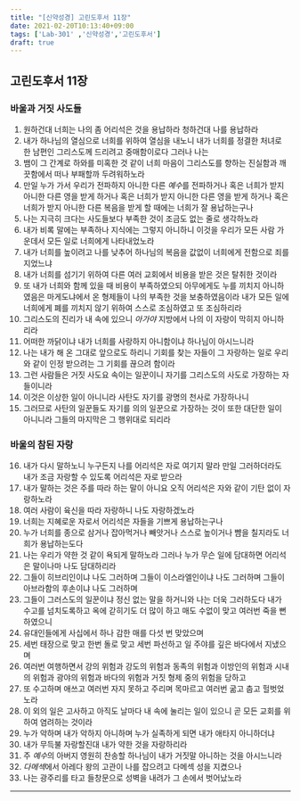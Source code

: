 ```yaml
---
title: "[신약성경] 고린도후서 11장"
date: 2021-02-20T10:13:40+09:00
tags: ['Lab-301' ,'신약성경','고린도후서']
draft: true
---
```

## 고린도후서 11장
### 바울과 거짓 사도들
1. 원하건대 너희는 나의 좀 어리석은 것을 용납하라 청하건대 나를 용납하라
2. 내가 하나님의 열심으로 너희를 위하여 열심을 내노니 내가 너희를 정결한 처녀로 한 남편인 그리스도께 드리려고 중매함이로다 그러나 나는 
3. 뱀이 그 간계로 하와를 미혹한 것 같이 너희 마음이 그리스도를 향하는 진실함과 깨끗함에서 떠나 부패할까 두려워하노라
4. 만일 누가 가서 우리가 전파하지 아니한 다른 *예수*를 전파하거나 혹은 너희가 받지 아니한 다른 영을 받게 하거나 혹은 너희가 받지 아니한 다른 영을 받게 하거나 혹은 너희가 받지 아니한 다른 복음을 받게 할 때에는 너희가 잘 용납하는구나 
5. 나는 지극히 크다는 사도들보다 부족한 것이 조금도 없는 줄로 생각하노라
6. 내가 비록 말에는 부족하나 지식에는 그렇지 아니하니 이것을 우리가 모든 사람 가운데서 모든 일로 너희에게 나타내었노라
7. 내가 너희를 높이려고 나를 낮추어 하나님의 복음을 값없이 너희에게 전함으로 죄를 지었느냐
8. 내가 너희를 섬기기 위하여 다른 여러 교회에서 비용을 받은 것은 탈취한 것이라
9. 또 내가 너희와 함께 있을 때 비용이 부족하였으되 아무에게도 누를 끼치지 아니하였음은 마게도냐에서 온 형제들이 나의 부족한 것을 보충하였음이라 내가 모든 일에 너희에게 폐를 끼치지 않기 위하여 스스로 조심하였고 또 조심하리라 
10. 그리스도의 진리가 내 속에 있으니 *아가야* 지방에서 나의 이 자랑이 막히지 아니하리라
11. 어떠한 까닭이냐 내가 너희를 사랑하지 아니함이냐 하나님이 아시느니라
12. 나는 내가 해 온 그대로 앞으로도 하리니 기회를 찾는 자들이 그 자랑하는 일로 우리와 같이 인정 받으려는 그 기회를 끊으려 함이라
13. 그런 사람들은 거짓 사도요 속이는 일꾼이니 자기를 그리스도의 사도로 가장하는 자들이니라
14. 이것은 이상한 일이 아니니라 사탄도 자기를 광명의 천사로 가장하나니
15. 그러므로 사탄의 일꾼들도 자기를 의의 일꾼으로 가장하는 것이 또한 대단한 일이 아니니라 그들의 마지막은 그 행위대로 되리라
### 바울의 참된 자랑
16. 내가 다시 말하노니 누구든지 나를 어리석은 자로 여기지 말라 만일 그러하더라도 내가 조금 자랑할 수 있도록 어리석은 자로 받으라
17. 내가 말하는 것은 주를 따라 하는 말이 아니요 오직 어리석은 자와 같이 기탄 없이 자랑하노라
18. 여러 사람이 육신을 따라 자랑하니 나도 자랑하겠노라
19. 너희는 지혜로운 자로서 어리석은 자들을 기쁘게 용납하는구나
20. 누가 너희를 종으로 삼거나 잡아먹거나 빼앗거나 스스로 높이거나 뺨을 칠지라도 너희가 용납하는도다
21. 나는 우리가 약한 것 같이 욕되게 말하노라 그러나 누가 무슨 일에 담대하면 어리석은 말이나마 나도 담대하리라
22. 그들이 히브리인이냐 나도 그러하며 그들이 이스라엘인이냐 나도 그러하며 그들이 아브라함의 후손이냐 나도 그러하며
23. 그들이 그러스도의 일꾼이냐 정신 없는 말을 하거니와 나는 더욱 그러하도다 내가 수고를 넘치도록하고 옥에 갇히기도 더 많이 하고 매도 수없이 맞고 여러번 죽을 뻔하였으니
24. 유대인들에게 사십에서 하나 감한 매를 다섯 번 맞았으며
25. 세번 태장으로 맞고 한번 돌로 맞고 세번 파선하고 일 주야를 깊은 바다에서 지냈으며
26. 여러번 여행하면서 강의 위험과 강도의 위험과 동족의 위험과 이방인의 위험과 시내의 위험과 광야의 위험과 바다의 위험과 거짓 형제 중의 위험을 당하고
27. 또 수고하며 애쓰고 여러번 자지 못하고 주리며 목마르고 여러번 굶고 춥고 헐벗었노라
28. 이 외의 일은 고사하고 아직도 날마다 내 속에 눌리는 일이 있으니 곧 모든 교회를 위하여 염려하는 것이라
29. 누가 악하며 내가 악하지 아니하며 누가 실족하게 되면 내가 애타지 아니하더냐
30. 내가 무득불 자랑할진대 내가 약한 것을 자랑하리라
31. 주 *예수*의 아버지 영원히 찬송할 하나님이 내가 거짓말 아니하는 것을 아시느니라
32. *다메섹*에서 아레다 왕의 고관이 나를 잡으려고 다메섹 성을 지켰으나
33. 나는 광주리를 타고 들창문으로 성벽을 내려가 그 손에서 벗어났노라
***


